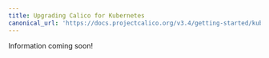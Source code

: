 ```yaml
---
title: Upgrading Calico for Kubernetes
canonical_url: 'https://docs.projectcalico.org/v3.4/getting-started/kubernetes/upgrade/'
---
```

Information coming soon!
